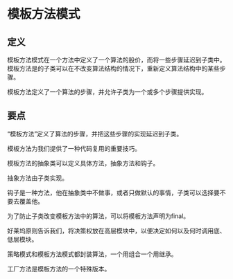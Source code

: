 # 模板方法模式

## 定义
模板方法模式在一个方法中定义了一个算法的股价，而将一些步骤延迟到子类中。模板方法是的子类可以在不改变算法结构的情况下，重新定义算法结构中的某些步骤。

模板方法定义了一个算法的步骤，并允许子类为一个或多个步骤提供实现。


## 要点
“模板方法”定义了算法的步骤，并把这些步骤的实现延迟到子类。

模板方法为我们提供了一种代码复用的重要技巧。

模板方法的抽象类可以定义具体方法，抽象方法和钩子。

抽象方法由子类实现。

钩子是一种方法，他在抽象类中不做事，或者只做默认的事情，子类可以选择要不要去覆盖他。

为了防止子类改变模板方法中的算法，可以将模板方法声明为final。

好莱坞原则告诉我们，将决策权放在高层模块中，以便决定如何以及何时调用底、低层模块。

策略模式和模板方法模式都封装算法，一个用组合一个用继承。

工厂方法是模板方法的一个特殊版本。